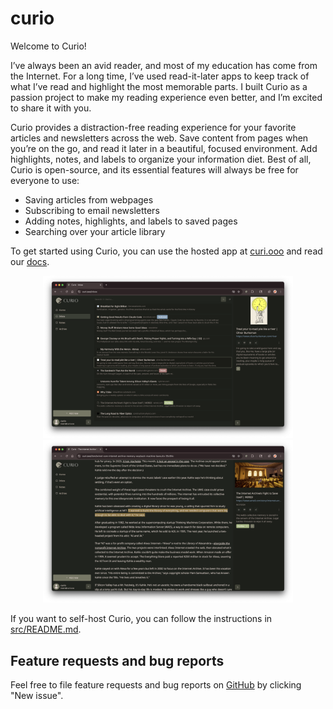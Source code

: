 # curio
Welcome to Curio!

I&rsquo;ve always been an avid reader, and most of my education has come from the Internet. For a long time, I&rsquo;ve used read-it-later apps to keep track of what I&rsquo;ve read and highlight the most memorable parts. I built Curio as a passion project to make my reading experience even better, and I&rsquo;m excited to share it with you.

Curio provides a distraction-free reading experience for your favorite articles and newsletters across the web.
Save content from pages when you&rsquo;re on the go, and read it later in a beautiful, focused environment.
Add highlights, notes, and labels to organize your information diet.
Best of all, Curio is open-source, and its essential features will always be free for everyone to use:
- Saving articles from webpages
- Subscribing to email newsletters
- Adding notes, highlights, and labels to saved pages
- Searching over your article library

To get started using Curio, you can use the hosted app at [curi.ooo](https://curi.ooo) and read our [docs](https://curi.ooo/docs).

<p align="middle">
  <img src="https://github.com/skyline-apps/curio/blob/main/src/app/public/assets/curio_inbox.png" alt="Curio inbox" width="400"/>
  <img src="https://github.com/skyline-apps/curio/blob/main/src/app/public/assets/curio_item.png" alt="Curio article" width="400"/>
</p>

If you want to self-host Curio, you can follow the instructions in [src/README.md](src/README.md).

## Feature requests and bug reports
Feel free to file feature requests and bug reports on [GitHub](https://github.com/skyline-apps/curio/issues) by clicking "New issue".